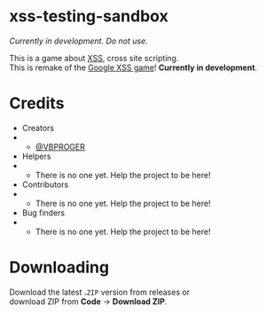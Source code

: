 # xss-testing-sandbox
_Currently in development. Do not use._

This is a game about [XSS](https://en.wikipedia.org/wiki/Cross-site_scripting), cross site scripting.<br>
This is remake of the [Google XSS game](https://xss-game.appspot.com)! **Currently in development**.
# Credits
- Creators
- - [@VBPROGER](https://github.com/VBPROGER)
- Helpers
- - There is no one yet. Help the project to be here!
- Contributors
- - There is no one yet. Help the project to be here!
- Bug finders
- - There is no one yet. Help the project to be here!
# Downloading
Download the latest **.**`ZIP` version from releases or<br>
download ZIP from **Code** -> **Download ZIP**.
